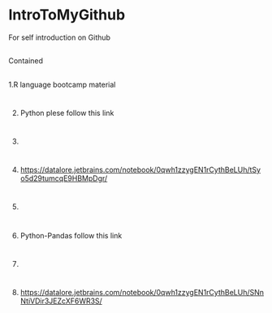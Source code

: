 # IntroToMyGithub
For self introduction on Github
##
Contained 
##
1.R language bootcamp material
#
2. Python plese follow this link
3. #
4. https://datalore.jetbrains.com/notebook/0qwh1zzygEN1rCythBeLUh/tSyo5d29tumcqE9HBMpDgr/
5. #
6. Python-Pandas follow this link
7. #
8. https://datalore.jetbrains.com/notebook/0qwh1zzygEN1rCythBeLUh/SNnNtiVDir3JEZcXF6WR3S/
